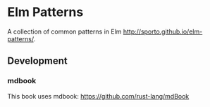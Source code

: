 # Elm Patterns

A collection of common patterns in Elm <http://sporto.github.io/elm-patterns/>.

## Development

### mdbook

This book uses mdbook: <https://github.com/rust-lang/mdBook>



